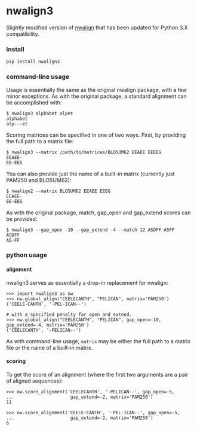 # nwalign3  
  
Slightly modified version of [nwalign](https://pypi.python.org/pypi/nwalign/?) that has been updated for Python 3.X compatibility.  
  
### install  
`pip install nwalign3`  
  
### command-line usage  

Usage is essentially the same as the original nwalign package, with a few minor exceptions. As with the original package, a standard alignment can be accomplished with:  
```
$ nwalign3 alphabet alpet  
alphabet  
alp---et  
```  
  
Scoring matrices can be specified in one of two ways. First, by providing the full path to a matrix file:  
```
$ nwalign3 --matrix /path/to/matrices/BLOSUM62 EEAEE EEEEG  
EEAEE-  
EE-EEG  
```  
  
You can also provide just the name of a built-in matrix (currently just PAM250 and BLOSUM62):  
```
$ nwalign2 --matrix BLOSUM62 EEAEE EEEG
EEAEE-
EE-EEG  
```  
  
As with the original package, match, gap_open and gap_extend scores can be provided:  
```
$ nwalign3 --gap_open -10 --gap_extend -4 --match 12 ASDFF ASFF  
ASDFF  
AS-FF  
```  
  
### python usage  
  
#### alignment
  
nwalign3 serves as essentially a drop-in replacement for nwalign:  
```
>>> import nwalign3 as nw  
>>> nw.global_align("CEELECANTH", "PELICAN", matrix='PAM250')  
('CEELE-CANTH', '-PEL-ICAN--')  
  
# with a specified penalty for open and extend.  
>>> nw.global_align("CEELECANTH", "PELICAN", gap_open=-10, gap_extend=-4, matrix='PAM250')  
('CEELECANTH', '-PELICAN--')  
```  
  
As with command-line usage, `matrix` may be either the full path to a matrix file or the name of a built-in matrix.  
  
#### scoring  
  
To get the score of an alignment (where the first two arguments are a pair of aligned sequences):  
```
>>> nw.score_alignment('CEELECANTH', '-PELICAN--', gap_open=-5,  
...                     gap_extend=-2, matrix='PAM250')  
11  
  
>>> nw.score_alignment('CEELE-CANTH', '-PEL-ICAN--', gap_open=-5,  
...                     gap_extend=-2, matrix='PAM250')  
6  
```  
  